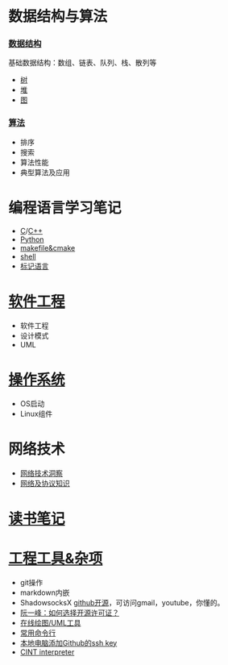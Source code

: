 
# 数据结构与算法
### [数据结构](data_struct/data_struct.md)
基础数据结构：数组、链表、队列、栈、散列等
- [树](data_struct/trees.md)
- [堆](data_struct/heap.md)
- [图](data_struct/graph.md)

### [算法](data_struct/README.md)
- 排序
- 搜索
- 算法性能
- 典型算法及应用

# 编程语言学习笔记
* [C](lang/c_feature.md)/[C++](lang/cpp_feature.md)
* [Python](lang/py_feature.md)
* [makefile&cmake](lang/mk_feature.md)
* [shell](lang/sh_feature.md)
* [标记语言](lang/markup_lang.md)


# [软件工程](sw_eng/README.md)
- 软件工程
- 设计模式
- UML

# [操作系统](os/README.md)

- OS启动
- Linux组件

# 网络技术
- [网络技术洞察](net/insights.md)
- [网络及协议知识](net/README.md)

# [读书笔记](reading/README.md)

# [工程工具&杂项](tools/README.md)

- git操作
- markdown内嵌
- ShadowsocksX
[github开源](https://github.com/shadowsocks/ShadowsocksX-NG/releases/tag/v1.9.4)，可访问gmail，youtube，你懂的。
- [阮一峰：如何选择开源许可证？](http://www.ruanyifeng.com/blog/2011/05/how_to_choose_free_software_licenses.html)
- [在线绘图/UML工具](tools/README.md)
- [常用命令行](tools/freq_cmd.md)
- [本地电脑添加Github的ssh key](https://blog.csdn.net/Jexy_67/article/details/52954023)
- [CINT interpreter](tools/cint.md)

